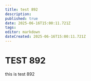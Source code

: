 ```yaml
---
title: test 892
description: 
published: true
date: 2025-06-16T15:00:11.721Z
tags: 
editor: markdown
dateCreated: 2025-06-16T15:00:11.721Z
---
```


# TEST 892
this is test 892
